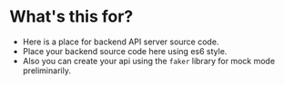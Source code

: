 # What's this for?

- Here is a place for backend API server source code.
- Place your backend source code here using es6 style.
- Also you can create your api using the `faker` library for mock mode preliminarily.
